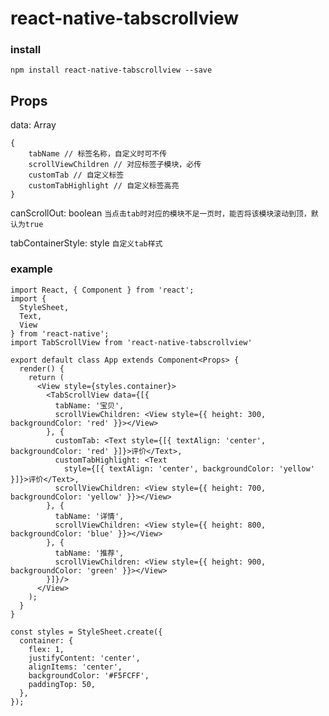 # react-native-tabscrollview

### install
`npm install react-native-tabscrollview --save`

## Props
data: Array
```
{
    tabName // 标签名称，自定义时可不传
    scrollViewChildren // 对应标签子模块，必传
    customTab // 自定义标签
    customTabHighlight // 自定义标签高亮
}
```

canScrollOut: boolean
`当点击tab时对应的模块不足一页时，能否将该模块滚动到顶，默认为true`

tabContainerStyle: style
`自定义tab样式`

### example
```
import React, { Component } from 'react';
import {
  StyleSheet,
  Text,
  View
} from 'react-native';
import TabScrollView from 'react-native-tabscrollview'

export default class App extends Component<Props> {
  render() {
    return (
      <View style={styles.container}>
        <TabScrollView data={[{
          tabName: '宝贝',
          scrollViewChildren: <View style={{ height: 300, backgroundColor: 'red' }}></View>
        }, {
          customTab: <Text style={[{ textAlign: 'center', backgroundColor: 'red' }]}>评价</Text>,
          customTabHighlight: <Text
            style={[{ textAlign: 'center', backgroundColor: 'yellow' }]}>评价</Text>,
          scrollViewChildren: <View style={{ height: 700, backgroundColor: 'yellow' }}></View>
        }, {
          tabName: '详情',
          scrollViewChildren: <View style={{ height: 800, backgroundColor: 'blue' }}></View>
        }, {
          tabName: '推荐',
          scrollViewChildren: <View style={{ height: 900, backgroundColor: 'green' }}></View>
        }]}/>
      </View>
    );
  }
}

const styles = StyleSheet.create({
  container: {
    flex: 1,
    justifyContent: 'center',
    alignItems: 'center',
    backgroundColor: '#F5FCFF',
    paddingTop: 50,
  },
});
```
